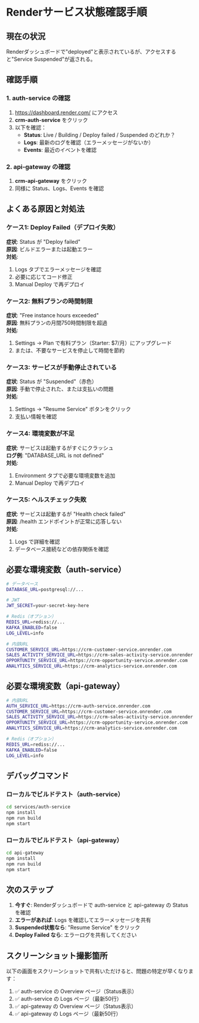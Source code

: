 # Renderサービス状態確認手順

## 現在の状況

Renderダッシュボードで"deployed"と表示されているが、アクセスすると"Service Suspended"が返される。

## 確認手順

### 1. auth-service の確認

1. https://dashboard.render.com/ にアクセス
2. **crm-auth-service** をクリック
3. 以下を確認：
   - **Status**: Live / Building / Deploy failed / Suspended のどれか？
   - **Logs**: 最新のログを確認（エラーメッセージがないか）
   - **Events**: 最近のイベントを確認

### 2. api-gateway の確認

1. **crm-api-gateway** をクリック
2. 同様に Status、Logs、Events を確認

## よくある原因と対処法

### ケース1: Deploy Failed（デプロイ失敗）

**症状**: Status が "Deploy failed"  
**原因**: ビルドエラーまたは起動エラー  
**対処**:
1. Logs タブでエラーメッセージを確認
2. 必要に応じてコード修正
3. Manual Deploy で再デプロイ

### ケース2: 無料プランの時間制限

**症状**: "Free instance hours exceeded"  
**原因**: 無料プランの月間750時間制限を超過  
**対処**:
1. Settings → Plan で有料プラン（Starter: $7/月）にアップグレード
2. または、不要なサービスを停止して時間を節約

### ケース3: サービスが手動停止されている

**症状**: Status が "Suspended"（赤色）  
**原因**: 手動で停止された、または支払いの問題  
**対処**:
1. Settings → "Resume Service" ボタンをクリック
2. 支払い情報を確認

### ケース4: 環境変数が不足

**症状**: サービスは起動するがすぐにクラッシュ  
**ログ例**: "DATABASE_URL is not defined"  
**対処**:
1. Environment タブで必要な環境変数を追加
2. Manual Deploy で再デプロイ

### ケース5: ヘルスチェック失敗

**症状**: サービスは起動するが "Health check failed"  
**原因**: /health エンドポイントが正常に応答しない  
**対処**:
1. Logs で詳細を確認
2. データベース接続などの依存関係を確認

## 必要な環境変数（auth-service）

```bash
# データベース
DATABASE_URL=postgresql://...

# JWT
JWT_SECRET=your-secret-key-here

# Redis（オプション）
REDIS_URL=rediss://...
KAFKA_ENABLED=false
LOG_LEVEL=info

# 内部URL
CUSTOMER_SERVICE_URL=https://crm-customer-service.onrender.com
SALES_ACTIVITY_SERVICE_URL=https://crm-sales-activity-service.onrender.com
OPPORTUNITY_SERVICE_URL=https://crm-opportunity-service.onrender.com
ANALYTICS_SERVICE_URL=https://crm-analytics-service.onrender.com
```

## 必要な環境変数（api-gateway）

```bash
# 内部URL
AUTH_SERVICE_URL=https://crm-auth-service.onrender.com
CUSTOMER_SERVICE_URL=https://crm-customer-service.onrender.com
SALES_ACTIVITY_SERVICE_URL=https://crm-sales-activity-service.onrender.com
OPPORTUNITY_SERVICE_URL=https://crm-opportunity-service.onrender.com
ANALYTICS_SERVICE_URL=https://crm-analytics-service.onrender.com

# Redis（オプション）
REDIS_URL=rediss://...
KAFKA_ENABLED=false
LOG_LEVEL=info
```

## デバッグコマンド

### ローカルでビルドテスト（auth-service）

```bash
cd services/auth-service
npm install
npm run build
npm start
```

### ローカルでビルドテスト（api-gateway）

```bash
cd api-gateway
npm install
npm run build
npm start
```

## 次のステップ

1. **今すぐ**: Renderダッシュボードで auth-service と api-gateway の Status を確認
2. **エラーがあれば**: Logs を確認してエラーメッセージを共有
3. **Suspended状態なら**: "Resume Service" をクリック
4. **Deploy Failed なら**: エラーログを共有してください

## スクリーンショット撮影箇所

以下の画面をスクリーンショットで共有いただけると、問題の特定が早くなります：

1. ✅ auth-service の Overview ページ（Status表示）
2. ✅ auth-service の Logs ページ（最新50行）
3. ✅ api-gateway の Overview ページ（Status表示）
4. ✅ api-gateway の Logs ページ（最新50行）
